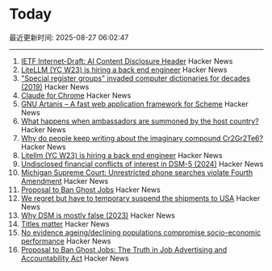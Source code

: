 # Today

最近更新时间: 2025-08-27 06:02:47

--- 
1. [IETF Internet-Draft: AI Content Disclosure Header](https://www.ietf.org/archive/id/draft-abaris-aicdh-00.html) Hacker News
2. [LiteLLM (YC W23) is hiring a back end engineer](https://www.ycombinator.com/companies/litellm/jobs/6uvoBp3-founding-backend-engineer) Hacker News
3. ["Special register groups" invaded computer dictionaries for decades (2019)](https://www.righto.com/2019/10/how-special-register-groups-invaded.html) Hacker News
4. [Claude for Chrome](https://www.anthropic.com/news/claude-for-chrome) Hacker News
5. [GNU Artanis – A fast web application framework for Scheme](https://artanis.dev/index.html) Hacker News
6. [What happens when ambassadors are summoned by the host country?](https://politics.stackexchange.com/questions/93401/what-happens-when-ambassadors-are-summoned-by-the-foreign-ministry-of-their-host) Hacker News
7. [Why do people keep writing about the imaginary compound Cr2Gr2Te6?](https://www.righto.com/2025/08/Cr2Ge2Te6-not-Cr2Gr2Te6.html) Hacker News
8. [Litellm (YC W23) is hiring a back end engineer](https://www.ycombinator.com/companies/litellm/jobs/6uvoBp3-founding-backend-engineer) Hacker News
9. [Undisclosed financial conflicts of interest in DSM-5 (2024)](https://www.bmj.com/content/384/bmj-2023-076902) Hacker News
10. [Michigan Supreme Court: Unrestricted phone searches violate Fourth Amendment](https://reclaimthenet.org/michigan-supreme-court-rules-phone-search-warrants-must-be-specific) Hacker News
11. [Proposal to Ban Ghost Jobs](https://www.cnbc.com/2025/08/25/tech-worker-was-frustrated-with-ghost-jobs-now-hes-trying-to-pass-a-national-ban.html) Hacker News
12. [We regret but have to temporary suspend the shipments to USA](https://olimex.wordpress.com/2025/08/26/we-regret-but-have-to-temporary-suspend-the-shipments-to-usa/) Hacker News
13. [Why DSM is mostly false (2023)](https://ghaemi.substack.com/p/why-dsm-is-mostly-false) Hacker News
14. [Titles matter](https://joshcollinsworth.com/blog/titles-matter) Hacker News
15. [No evidence ageing/declining populations compromise socio-economic performance](https://arxiv.org/abs/2508.16872) Hacker News
16. [Proposal to Ban Ghost Jobs: The Truth in Job Advertising and Accountability Act](https://www.cnbc.com/2025/08/25/tech-worker-was-frustrated-with-ghost-jobs-now-hes-trying-to-pass-a-national-ban.html) Hacker News
